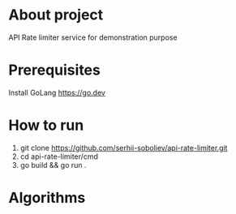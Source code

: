 # About project

API Rate limiter service for demonstration purpose

# Prerequisites

Install GoLang https://go.dev

# How to run
1. git clone https://github.com/serhii-soboliev/api-rate-limiter.git
2. cd api-rate-limiter/cmd
3. go build && go run .

# Algorithms
